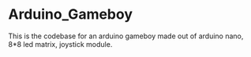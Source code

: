 # Arduino_Gameboy
This is the codebase for an arduino gameboy made out of arduino nano, 8*8 led matrix, joystick module.
